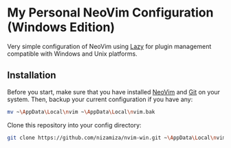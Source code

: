 # My Personal NeoVim Configuration (Windows Edition)

Very simple configuration of NeoVim using [Lazy](https://github.com/folke/lazy.nvim)
for plugin management compatible with Windows and Unix platforms.

## Installation

Before you start, make sure that you have installed [NeoVim](https://neovim.io)
and [Git](https://http://git-scm.com) on your system. Then, backup your current
configuration if you have any:

```bash
mv ~\AppData\Local\nvim ~\AppData\Local\nvim.bak
```

Clone this repository into your config directory:

```bash
git clone https://github.com/nizamiza/nvim-win.git ~\AppData\Local\nvim
```
